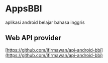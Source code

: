 # AppsBBI
aplikasi android belajar bahasa inggris

## Web API provider
[https://github.com/ifirmawan/api-android-bbi](https://github.com/ifirmawan/api-android-bbi)
